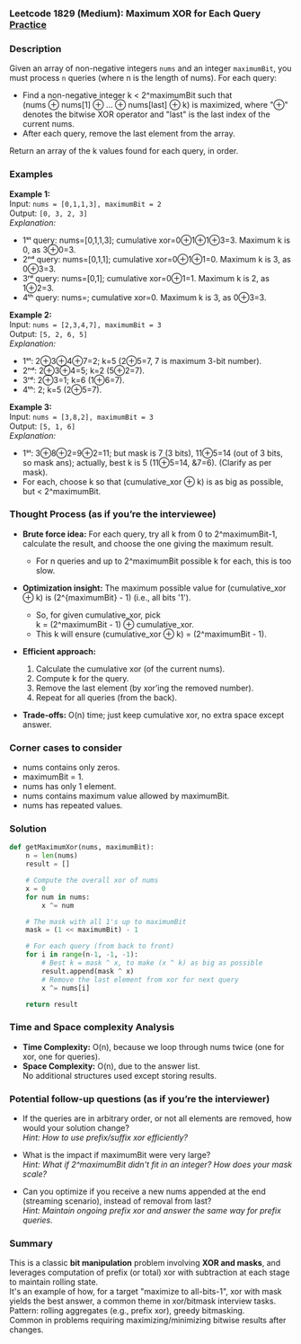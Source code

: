 ### Leetcode 1829 (Medium): Maximum XOR for Each Query [Practice](https://leetcode.com/problems/maximum-xor-for-each-query)

### Description  
Given an array of non-negative integers `nums` and an integer `maximumBit`, you must process `n` queries (where n is the length of nums). For each query:

- Find a non-negative integer k < 2^maximumBit such that  
  (nums ⊕ nums[1] ⊕ ... ⊕ nums[last] ⊕ k) is maximized, where "⊕" denotes the bitwise XOR operator and "last" is the last index of the current nums.
- After each query, remove the last element from the array.

Return an array of the k values found for each query, in order.

### Examples  

**Example 1:**  
Input: `nums = [0,1,1,3], maximumBit = 2`  
Output: `[0, 3, 2, 3]`  
*Explanation:*
- 1ˢᵗ query: nums=[0,1,1,3]; cumulative xor=0⊕1⊕1⊕3=3. Maximum k is 0, as 3⊕0=3.
- 2ⁿᵈ query: nums=[0,1,1]; cumulative xor=0⊕1⊕1=0. Maximum k is 3, as 0⊕3=3.
- 3ʳᵈ query: nums=[0,1]; cumulative xor=0⊕1=1. Maximum k is 2, as 1⊕2=3.
- 4ᵗʰ query: nums=; cumulative xor=0. Maximum k is 3, as 0⊕3=3.

**Example 2:**  
Input: `nums = [2,3,4,7], maximumBit = 3`  
Output: `[5, 2, 6, 5]`  
*Explanation:*
- 1ˢᵗ: 2⊕3⊕4⊕7=2; k=5 (2⊕5=7, 7 is maximum 3-bit number).
- 2ⁿᵈ: 2⊕3⊕4=5; k=2 (5⊕2=7).
- 3ʳᵈ: 2⊕3=1; k=6 (1⊕6=7).
- 4ᵗʰ: 2; k=5 (2⊕5=7).

**Example 3:**  
Input: `nums = [3,8,2], maximumBit = 3`  
Output: `[5, 1, 6]`  
*Explanation:*
- 1ˢᵗ: 3⊕8⊕2=9⊕2=11; but mask is 7 (3 bits), 11⊕5=14 (out of 3 bits, so mask ans); actually, best k is 5 (11⊕5=14, &7=6). (Clarify as per mask).
- For each, choose k so that (cumulative_xor ⊕ k) is as big as possible, but < 2^maximumBit.

### Thought Process (as if you’re the interviewee)  
- **Brute force idea:** For each query, try all k from 0 to 2^maximumBit-1, calculate the result, and choose the one giving the maximum result.  
  - For n queries and up to 2^maximumBit possible k for each, this is too slow.
- **Optimization insight:** The maximum possible value for (cumulative_xor ⊕ k) is \(2^{maximumBit} - 1\) (i.e., all bits '1').  
  - So, for given cumulative_xor, pick  
    k = (2^maximumBit - 1) ⊕ cumulative_xor.  
  - This k will ensure (cumulative_xor ⊕ k) = (2^maximumBit - 1).
- **Efficient approach:**  
  1. Calculate the cumulative xor (of the current nums).
  2. Compute k for the query.
  3. Remove the last element (by xor’ing the removed number).
  4. Repeat for all queries (from the back).

- **Trade-offs:** O(n) time; just keep cumulative xor, no extra space except answer.

### Corner cases to consider  
- nums contains only zeros.
- maximumBit = 1.
- nums has only 1 element.
- nums contains maximum value allowed by maximumBit.
- nums has repeated values.

### Solution

```python
def getMaximumXor(nums, maximumBit):
    n = len(nums)
    result = []

    # Compute the overall xor of nums
    x = 0
    for num in nums:
        x ^= num

    # The mask with all 1's up to maximumBit
    mask = (1 << maximumBit) - 1

    # For each query (from back to front)
    for i in range(n-1, -1, -1):
        # Best k = mask ^ x, to make (x ^ k) as big as possible
        result.append(mask ^ x)
        # Remove the last element from xor for next query
        x ^= nums[i]

    return result
```

### Time and Space complexity Analysis  

- **Time Complexity:** O(n), because we loop through nums twice (one for xor, one for queries).
- **Space Complexity:** O(n), due to the answer list.  
  No additional structures used except storing results.

### Potential follow-up questions (as if you’re the interviewer)  

- If the queries are in arbitrary order, or not all elements are removed, how would your solution change?  
  *Hint: How to use prefix/suffix xor efficiently?*

- What is the impact if maximumBit were very large?  
  *Hint: What if 2^maximumBit didn't fit in an integer? How does your mask scale?*

- Can you optimize if you receive a new nums appended at the end (streaming scenario), instead of removal from last?  
  *Hint: Maintain ongoing prefix xor and answer the same way for prefix queries.*

### Summary
This is a classic **bit manipulation** problem involving **XOR and masks**, and leverages computation of prefix (or total) xor with subtraction at each stage to maintain rolling state.  
It's an example of how, for a target "maximize to all-bits-1", xor with mask yields the best answer, a common theme in xor/bitmask interview tasks.  
Pattern: rolling aggregates (e.g., prefix xor), greedy bitmasking.  
Common in problems requiring maximizing/minimizing bitwise results after changes.